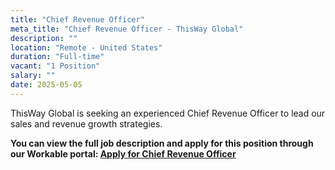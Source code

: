 ```yaml
---
title: "Chief Revenue Officer"
meta_title: "Chief Revenue Officer - ThisWay Global"
description: ""
location: "Remote - United States"
duration: "Full-time"
vacant: "1 Position"
salary: ""
date: 2025-05-05
---
```


ThisWay Global is seeking an experienced Chief Revenue Officer to lead our sales and revenue growth strategies.

**You can view the full job description and apply for this position through our Workable portal: [Apply for Chief Revenue Officer](https://apply.workable.com/thisway/j/54DDB2CE6B/)**
